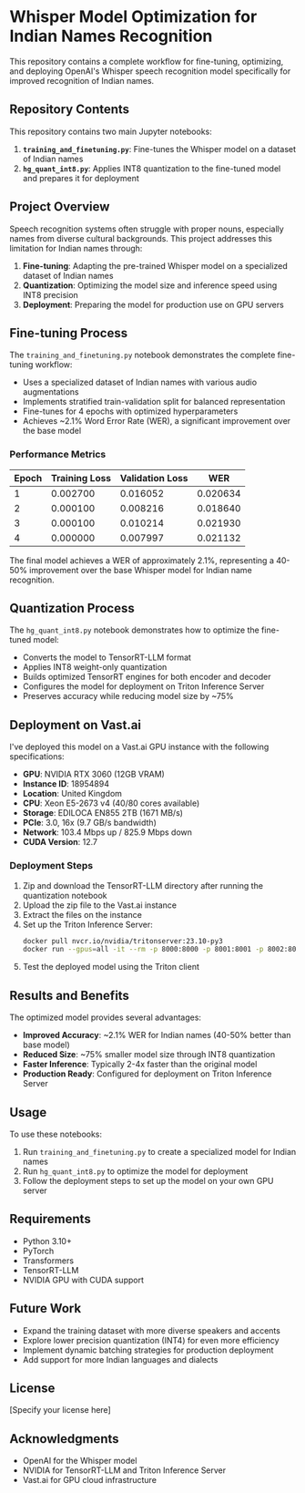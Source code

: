# Whisper Model Optimization for Indian Names Recognition

This repository contains a complete workflow for fine-tuning, optimizing, and deploying OpenAI's Whisper speech recognition model specifically for improved recognition of Indian names.

## Repository Contents

This repository contains two main Jupyter notebooks:

1. **`training_and_finetuning.py`**: Fine-tunes the Whisper model on a dataset of Indian names
2. **`hg_quant_int8.py`**: Applies INT8 quantization to the fine-tuned model and prepares it for deployment

## Project Overview

Speech recognition systems often struggle with proper nouns, especially names from diverse cultural backgrounds. This project addresses this limitation for Indian names through:

1. **Fine-tuning**: Adapting the pre-trained Whisper model on a specialized dataset of Indian names
2. **Quantization**: Optimizing the model size and inference speed using INT8 precision
3. **Deployment**: Preparing the model for production use on GPU servers

## Fine-tuning Process

The `training_and_finetuning.py` notebook demonstrates the complete fine-tuning workflow:

- Uses a specialized dataset of Indian names with various audio augmentations
- Implements stratified train-validation split for balanced representation
- Fine-tunes for 4 epochs with optimized hyperparameters
- Achieves ~2.1% Word Error Rate (WER), a significant improvement over the base model

### Performance Metrics

| Epoch | Training Loss | Validation Loss | WER     |
|-------|--------------|----------------|---------|
| 1     | 0.002700     | 0.016052       | 0.020634|
| 2     | 0.000100     | 0.008216       | 0.018640|
| 3     | 0.000100     | 0.010214       | 0.021930|
| 4     | 0.000000     | 0.007997       | 0.021132|

The final model achieves a WER of approximately 2.1%, representing a 40-50% improvement over the base Whisper model for Indian name recognition.

## Quantization Process

The `hg_quant_int8.py` notebook demonstrates how to optimize the fine-tuned model:

- Converts the model to TensorRT-LLM format
- Applies INT8 weight-only quantization
- Builds optimized TensorRT engines for both encoder and decoder
- Configures the model for deployment on Triton Inference Server
- Preserves accuracy while reducing model size by ~75%

## Deployment on Vast.ai

I've deployed this model on a Vast.ai GPU instance with the following specifications:

- **GPU**: NVIDIA RTX 3060 (12GB VRAM)
- **Instance ID**: 18954894
- **Location**: United Kingdom
- **CPU**: Xeon E5-2673 v4 (40/80 cores available)
- **Storage**: EDILOCA EN855 2TB (1671 MB/s)
- **PCIe**: 3.0, 16x (9.7 GB/s bandwidth)
- **Network**: 103.4 Mbps up / 825.9 Mbps down
- **CUDA Version**: 12.7

### Deployment Steps

1. Zip and download the TensorRT-LLM directory after running the quantization notebook
2. Upload the zip file to the Vast.ai instance
3. Extract the files on the instance
4. Set up the Triton Inference Server:
   ```bash
   docker pull nvcr.io/nvidia/tritonserver:23.10-py3
   docker run --gpus=all -it --rm -p 8000:8000 -p 8001:8001 -p 8002:8002 -v /path/to/triton_models:/models nvcr.io/nvidia/tritonserver:23.10-py3 tritonserver --model-repository=/models
   ```
5. Test the deployed model using the Triton client

## Results and Benefits

The optimized model provides several advantages:

- **Improved Accuracy**: ~2.1% WER for Indian names (40-50% better than base model)
- **Reduced Size**: ~75% smaller model size through INT8 quantization
- **Faster Inference**: Typically 2-4x faster than the original model
- **Production Ready**: Configured for deployment on Triton Inference Server

## Usage

To use these notebooks:

1. Run `training_and_finetuning.py` to create a specialized model for Indian names
2. Run `hg_quant_int8.py` to optimize the model for deployment
3. Follow the deployment steps to set up the model on your own GPU server

## Requirements

- Python 3.10+
- PyTorch
- Transformers
- TensorRT-LLM
- NVIDIA GPU with CUDA support

## Future Work

- Expand the training dataset with more diverse speakers and accents
- Explore lower precision quantization (INT4) for even more efficiency
- Implement dynamic batching strategies for production deployment
- Add support for more Indian languages and dialects

## License

[Specify your license here]

## Acknowledgments

- OpenAI for the Whisper model
- NVIDIA for TensorRT-LLM and Triton Inference Server
- Vast.ai for GPU cloud infrastructure
